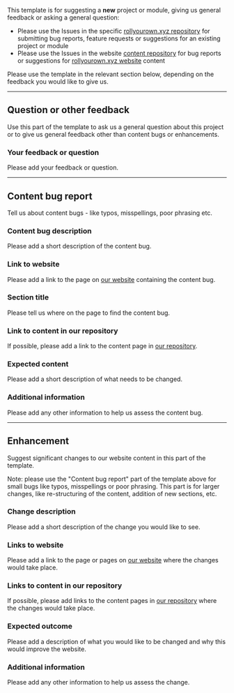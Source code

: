 <!--
SPDX-FileCopyrightText: 2022 Wilfred Nicoll <xyzroller@rollyourown.xyz>
SPDX-License-Identifier: CC-BY-SA-4.0
-->

This template is for suggesting a **new** project or module, giving us general feedback or asking a general question:

- Please use the Issues in the specific [rollyourown.xyz repository](https://rollyourown.xyz/rollyourown/) for submitting bug reports, feature requests or suggestions for an existing project or module
- Please use the Issues in the website [content repository](https://codeberg.org/rollyourown-xyz/ryo-website-hugo-content) for bug reports or suggestions for [rollyourown.xyz website](https://rollyourown.xyz) content

Please use the template in the relevant section below, depending on the feedback you would like to give us.

---

## Question or other feedback

Use this part of the template to ask us a general question about this project or to give us general feedback other than content bugs or enhancements.

### Your feedback or question

Please add your feedback or question.

---

## Content bug report

Tell us about content bugs - like typos, misspellings, poor phrasing etc.

### Content bug description

Please add a short description of the content bug.

### Link to website

Please add a link to the page on [our website](https://rollyourown.xyz) containing the content bug.

### Section title

Please tell us where on the page to find the content bug.

### Link to content in our repository

If possible, please add a link to the content page in [our repository](https://codeberg.org/rollyourown-xyz/ryo-website-hugo-content).

### Expected content

Please add a short description of what needs to be changed.

### Additional information

Please add any other information to help us assess the content bug.

---

## Enhancement

Suggest significant changes to our website content in this part of the template.

Note: please use the "Content bug report" part of the template above for small bugs like typos, misspellings or poor phrasing. This part is for larger changes, like re-structuring of the content, addition of new sections, etc.

### Change description

Please add a short description of the change you would like to see.

### Links to website

Please add a link to the page or pages on [our website](https://rollyourown.xyz) where the changes would take place.

### Links to content in our repository

If possible, please add links to the content pages in [our repository](https://codeberg.org/rollyourown-xyz/ryo-website-hugo-content) where the changes would take place.

### Expected outcome

Please add a description of what you would like to be changed and why this would improve the website.

### Additional information

Please add any other information to help us assess the change.

